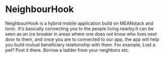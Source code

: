 # NeighbourHook
NeighbourHook is a hybrid mobile application build on MEANstack and Ionic. It's basically connecting you to the people living nearby.It can be seen as an ice breaker in areas where one does not know who lives next door to them, and once you are to connected to our app, the app will help you build mutual beneficiary relationship with them. For example, Lost a pet? Post it there. Borrow a ladder from your neighbors etc.
